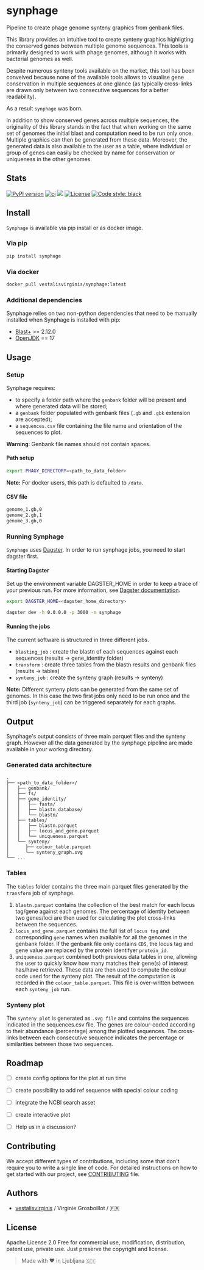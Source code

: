# synphage

Pipeline to create phage genome synteny graphics from genbank files.

This library provides an intuitive tool to create synteny graphics highligting the conserved genes between multiple genome sequences. 
This tools is primarily designed to work with phage genomes, although it works with bacterial genomes as well.

Despite numerous synteny tools available on the market, this tool has been conveived because none of the available tools allows to visualise gene conservation in multiple sequences at one glance (as typically cross-links are drawn only between two consecutive sequences for a better readability).

As a result `synphage` was born. 

In addition to show conserved genes across multiple sequences, the originality of this library stands in the fact that when working on the same set of genomes the initial blast and computation need to be run only once. Multiple graphics can then be generated from these data. Moreover, the generated data is also available to the user as a table, where individual or group of genes can easily be checked by name for conservation or uniqueness in the other genomes.


## Stats 
[![PyPI version](https://badge.fury.io/py/synphage.svg)](https://badge.fury.io/py/synphage)
[![ci](https://github.com/vestalisvirginis/synphage/actions/workflows/ci.yml/badge.svg?branch=main)](https://github.com/vestalisvirginis/synphage/actions/workflows/ci.yml)
[![](https://img.shields.io/pypi/dm/synphage.svg?style=popout-square)](https://pypi.org/project/synphage/)
[![License](https://img.shields.io/github/license/vestalisvirginis/synphage.svg?style=popout-square)](https://opensource.org/licenses/Apache-2.0)
[![Code style: black](https://img.shields.io/badge/code%20style-black-000000.svg)](https://github.com/psf/black)


## Install

`Synphage` is available via pip install or as docker image.


### Via pip 
```bash
pip install synphage
```


### Via docker
```bash
docker pull vestalisvirginis/synphage:latest
```


### Additional dependencies

Synphage relies on two non-python dependencies that need to be manually installed when Synphage is installed with pip:
- [Blast+](https://ftp.ncbi.nlm.nih.gov/blast/executables/blast+/) >= 2.12.0   
- [OpenJDK](https://openjdk.org/projects/jdk/17/) == 17  


## Usage

### Setup 

Synphage requires:
- to specify a folder path where the  `genbank` folder will be present and where generated data will be stored;
- a `genbank` folder populated with genbank files (`.gb` and  `.gbk` extension are accepted);
- a `sequences.csv` file containing the file name and orientation of the sequences to plot.


**Warning**: Genbank file names should not contain spaces.


#### Path setup

```bash
export PHAGY_DIRECTORY=<path_to_data_folder>
```

**Note:** For docker users, this path is defaulted to `/data`.

#### CSV file

```txt
genome_1.gb,0
genome_2.gb,1
genome_3.gb,0
```


### Running Synphage

`Synphage` uses [Dagster](https://dagster.io). In order to run synphage jobs, you need to start dagster first.


#### Starting Dagster

Set up the environment variable DAGSTER_HOME in order to keep a trace of your previous run. For more information, see [Dagster documentation](https://docs.dagster.io/deployment/dagster-instance). 

```bash
export DAGSTER_HOME=<dagster_home_directory>

dagster dev -h 0.0.0.0 -p 3000 -m synphage
```


#### Running the jobs

The current software is structured in three different jobs.
 - `blasting_job` : create the blastn of each sequences against each sequences (results -> gene_identity folder)
 - `transform` : create three tables from the blastn results and genbank files (results -> tables)
 - `synteny_job` : create the synteny graph (results -> synteny)

**Note:** Different synteny plots can be generated from the same set of genomes. In this case the two first jobs only need to be run once and the third job (`synteny_job`) can be triggered separately for each graphs.


## Output

Synphage's output consists of three main parquet files and the synteny graph. However all the data generated by the synphage pipeline are made available in your workng directory.

### Generated data architecture

```
.
├── <path_to_data_folder>/
│   ├── genbank/
│   ├── fs/
│   ├── gene_identity/
│   │   ├── fasta/
│   │   ├── blastn_database/
│   │   └── blastn/
│   ├── tables/
│   │   ├── blastn.parquet
│   │   ├── locus_and_gene.parquet
│   │   └── uniqueness.parquet
│   └── synteny/
│      ├── colour_table.parquet
│      └── synteny_graph.svg
└── ...
```


### Tables

The `tables` folder contains the three main parquet files generated by the `transform` job of synphage.   
1. `blastn.parquet` contains the collection of the best match for each locus tag/gene against each genomes. The percentage of identity between two genes/loci are then used for calculating the plot cross-links between the sequences.
1. `locus_and_gene.parquet` contains the full list of `locus tag` and corresponding `gene` names when available for all the genomes in the genbank folder. If the genbank file only contains `CDS`, the locus tag and gene value are replaced by the protein identifyer `protein_id`.
1. `uniqueness.parquet` combined both previous data tables in one, allowing the user to quickly know how many matches their gene(s) of interest has/have retrieved. These data are then used to compute the colour code used for the synteny plot. The result of the computation is recorded in the `colour_table.parquet`. This file is over-written between each `synteny_job` run. 


### Synteny plot

The `synteny plot` is generated as `.svg file` and contains the sequences indicated in the sequences.csv file. The genes are colour-coded according to their abundance (percentage) among the plotted sequences. The cross-links between each consecutive sequence indicates the percentage or similarities between those two sequences.


## Roadmap

- [ ] create config options for the plot at run time
- [ ] create possibility to add ref sequence with special colour coding
- [ ] integrate the NCBI search asset
- [ ] create interactive plot 
- [ ] Help us in a discussion?


## Contributing 

We accept different types of contributions, including some that don't require you to write a single line of code. For detailed instructions on how to get started with our project, see [CONTRIBUTING](CONTRIBUTING.md) file.


## Authors
- [vestalisvirginis](https://github.com/vestalisvirginis) / Virginie Grosboillot / 🇫🇷 


## License
Apache License 2.0
Free for commercial use, modification, distribution, patent use, private use.
Just preserve the copyright and license.


> Made with ❤️ in Ljubljana 🇸🇮